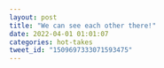 ```yaml
---
layout: post
title: "We can see each other there!"
date: 2022-04-01 01:01:07
categories: hot-takes
tweet_id: "1509697333071593475"
---
```



<!-- Original tweet: https://twitter.com/i/status/1509697333071593475 -->